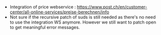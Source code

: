 - Integration of price webservice :
  <https://www.post.ch/en/customer-center/all-online-services/preise-berechnen/info>
- Not sure if the recursive patch of suds is still needed as there's no
  need to use the integration WS anymore. However we still want to patch
  open to get meaningful error messages.
